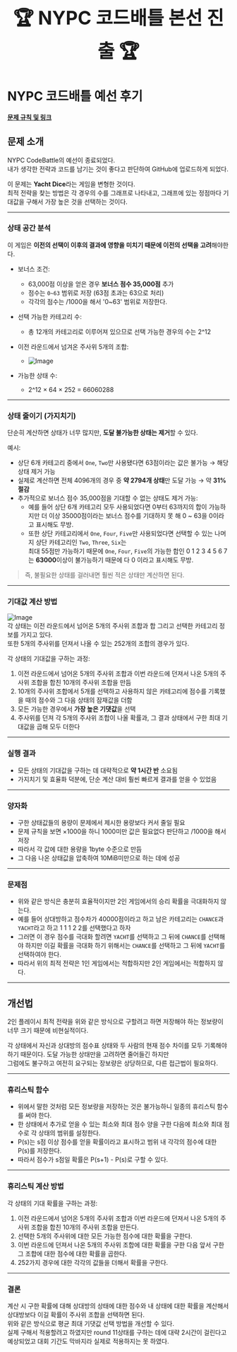 <h1 style="font-size:3em;" align="center">🏆 NYPC 코드배틀 본선 진출 🏆</h1>

# NYPC 코드배틀 예선 후기

**[문제 규칙 및 링크](https://nypc.github.io/2025-codebattle/online_1)** 

## 문제 소개
NYPC CodeBattle의 예선이 종료되었다.  
내가 생각한 전략과 코드를 남기는 것이 좋다고 판단하여 GitHub에 업로드하게 되었다.  

이 문제는 **Yacht Dice**라는 게임을 변형한 것이다.  
최적 전략을 찾는 방법은 각 경우의 수를 그래프로 나타내고, 그래프에 있는 정점마다 기대값을 구해서 가장 높은 것을 선택하는 것이다.

---

### 상태 공간 분석
이 게임은 **이전의 선택이 이후의 결과에 영향을 미치기 때문에 이전의 선택을 고려**해야한다.  

- 보너스 조건:  
  - 63,000점 이상을 얻은 경우 **보너스 점수 35,000점** 추가
  - 점수는 `0~63` 범위로 저장 (63점 초과는 63으로 처리)
  - 각각의 점수는 /1000을 해서 '0~63' 범위로 저장한다.

- 선택 가능한 카테고리 수:  
  - 총 12개의 카테고리로 이루어져 있으므로 선택 가능한 경우의 수는 2^12

- 이전 라운드에서 넘겨온 주사위 5개의 조합:
  -  ![Image](https://github.com/user-attachments/assets/cad77fda-e2dd-4e68-8a7c-20abc95914e7)

- 가능한 상태 수:
  - 2^12 × 64 × 252 = 66060288
---

### 상태 줄이기 (가지치기)
단순히 계산하면 상태가 너무 많지만, **도달 불가능한 상태는 제거**할 수 있다.

예시:
- 상단 6개 카테고리 중에서 `One`, `Two`만 사용됐다면 63점이라는 값은 불가능 → 해당 상태 제거 가능
- 실제로 계산하면 전체 4096개의 경우 중 **약 2794개 상태**만 도달 가능 → 약 **31% 절감**
- 추가적으로 보너스 점수 35,000점을 기대할 수 없는 상태도 제거 가능: 
  - 예를 들어 상단 6개 카테고리 모두 사용되었다면 0부터 63까지의 합이 가능하지만 더 이상 35000점이라는 보너스 점수를
    기대하지 못 해 0 ~ 63을 0이라고 표시해도 무방.
  - 또한 상단 카테고리에서 `One`, `Four`, `Five`만 사용되었다면 선택할 수 있는 나머지 상단 카테고리인 `Two`, `Three`, `Six`는  
    최대 55점만 가능하기 때문에 `One`, `Four`, `Five`의 가능한 합인 0 1 2 3 4 5 6 7는 **63000**이상이 불가능하기 때문에 다 0
    이라고 표시해도 무방.

> 즉, 불필요한 상태를 걸러내면 훨씬 적은 상태만 계산하면 된다.

---

### 기대값 계산 방법
![Image](https://github.com/user-attachments/assets/00959530-e34c-4dec-b5ac-7737a4867311)  
각 상태는 이전 라운드에서 넘어온 5개의 주사위 조합과 합 그리고 선택한 카테고리 정보를 가지고 있다.  
또한 5개의 주사위를 던져서 나올 수 있는 252개의 조합의 경우가 있다. 

각 상태의 기대값을 구하는 과정:
1. 이전 라운드에서 넘어온 5개의 주사위 조합과 이번 라운드에 던져서 나온 5개의 주사위 조합을 합친
   10개의 주사위 조합을 만듬
2. 10개의 주사위 조합에서 5개를 선택하고 사용하지 않은 카테고리에 점수를 기록했을 때의 점수와 그 다음 상태의 잠재값을 더함
3. 모든 가능한 경우에서 **가장 높은 기댓값**을 선택
4. 주사위를 던져 각 5개의 주사위 조합이 나올 확률과, 그 결과 상태에서 구한 최대 기대값을 곱해 모두 더한다

---

### 실행 결과
- 모든 상태의 기대값을 구하는 데 대략적으로 **약 1시간 반** 소요됨
- 가지치기 및 효율화 덕분에, 단순 계산 대비 훨씬 빠르게 결과를 얻을 수 있었음

---

### 양자화
- 구한 상태값들의 용량이 문제에서 제시한 용량보다 커서 줄일 필요
- 문제 규칙을 보면 ×1000을 하니 1000미만 값은 필요없다 판단하고 /1000을 해서 저장
- 따라서 각 값에 대한 용량을 1byte 수준으로 만듬
- 그 다음 나온 상태값을 압축하여 10MiB미만으로 하는 데에 성공

---

### 문제점
- 위와 같은 방식은 충분히 효율적이지만 2인 게임에서의 승리 확률을 극대화하지 않는다.
- 예를 들어 상대방하고 점수차가 40000점이라고 하고 남은 카테고리는 `CHANCE`과 `YACHT`라고 하고 1 1 1 2 2를 선택했다고 하자
- 그러면 이 경우 점수를 극대화 할려면 `YACHT`를 선택하고 그 뒤에 `CHANCE`를 선택해야 하지만 이길 확률을 극대화 하기 위해서는
  `CHANCE`를 선택하고 그 뒤에 `YACHT`를 선택하여야 한다.
- 따라서 위의 최적 전략은 1인 게임에서는 적합하지만 2인 게임에서는 적합하지 않다.

---

## 개선법
2인 플레이시 최적 전략을 위와 같은 방식으로 구할려고 하면 저장해야 하는 정보량이 너무 크기 때문에 비현실적이다.   

각 상태에서 자신과 상대방의 점수표 상태와 두 사람의 현재 점수 차이를 모두 기록해야 하기 때문이다. 도달 가능한 상태만을 고려하면 줄어들긴 하지만  
그럼에도 불구하고 여전히 요구되는 장보량은 상당하므로, 다른 접근법이 필요하다.

---

### 휴리스틱 함수
- 위에서 말한 것처럼 모든 정보량을 저장하는 것은 불가능하니 일종의 휴리스틱 함수를 써야 한다.
- 한 상태에서 추가로 얻을 수 있는 최소와 최대 점수 양을 구한 다음에 최소와 최대 점수로 각 상태의 범위를 설정한다.
- P(s)는 s점 이상 점수를 얻을 확률이라고 표시하고 범위 내 각각의 점수에 대한 P(s)를 저장한다.
- 따라서 점수가 s점일 확률은 P(s+1) - P(s)로 구할 수 있다.

 ---

### 휴리스틱 계산 방법
각 상태의 기대 확률을 구하는 과정:
1. 이전 라운드에서 넘어온 5개의 주사위 조합과 이번 라운드에 던져서 나온 5개의 주사위 조합을 합친
   10개의 주사위 조합을 만든다.
2. 선택한 5개의 주사위에 대한 모든 가능한 점수에 대한 확률을 구한다.
3. 이번 라운드에 던져서 나온 5개의 주사위 조합에 대한 확률을 구한 다음 앞서 구한 그 조합에 대한 점수에 대한 확률을 곱한다.
4. 252가지 경우에 대한 각각의 값들을 더해서 확률을 구한다.

 ---

### 결론
계산 시 구한 확률에 대해 상대방의 상태에 대한 점수와 내 상태에 대한 확률을 계산해서 상대방보다 이길 확률이 주사위 조합을 선택하면 된다.  
위와 같은 방식으로 평균 최대 기댓값 선택 방법을 개선할 수 있다.  
실제 구해서 적용할려고 하였지만 round 11상태를 구하는 데에 대략 2시간이 걸린다고 예상되었고 대회 기간도 막바지라 실제로 적용하지는 못 하였다. 
